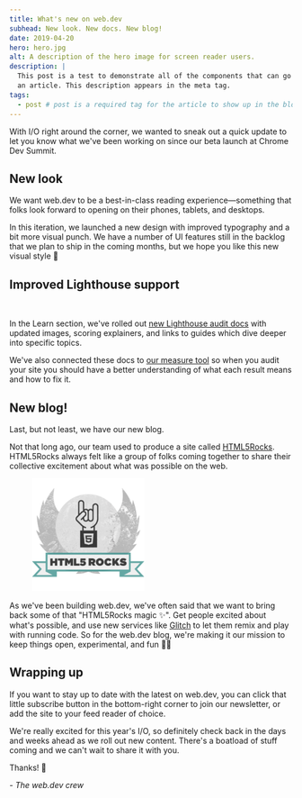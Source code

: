 ```yaml
---
title: What's new on web.dev
subhead: New look. New docs. New blog!
date: 2019-04-20
hero: hero.jpg
alt: A description of the hero image for screen reader users.
description: |
  This post is a test to demonstrate all of the components that can go into
  an article. This description appears in the meta tag.
tags:
  - post # post is a required tag for the article to show up in the blog.
---
```


With I/O right around the corner, we wanted to sneak out a quick update to let
you know what we've been working on since our beta launch at Chrome Dev Summit.

## New look

We want web.dev to be a best-in-class reading experience—something that folks
look forward to opening on their phones, tablets, and desktops.

In this iteration, we launched a new design with improved typography and a bit
more visual punch. We have a number of UI features still in the backlog that we
plan to ship in the coming months, but we hope you like this new visual style 💅

## Improved Lighthouse support

<figure class="w-figure w-figure--inline-right">
  <img src="/images/collections/lighthouse-performance.svg" alt="" width="200">
</figure>

In the Learn section, we've rolled out
[new Lighthouse audit docs](https://web.dev/learn#lighthouse) with updated
images, scoring explainers, and links to guides which dive deeper into specific
topics.

We've also connected these docs to [our measure tool](/measure) so when you
audit your site you should have a better understanding of what each result
means and how to fix it.

## New blog!

Last, but not least, we have our new blog.

Not that long ago, our team used to produce a site called
[HTML5Rocks](https://www.html5rocks.com). HTML5Rocks always felt like a group of
folks coming together to share their collective excitement about what was
possible on the web.

<figure class="w-figure w-figure--inline-right">
  <img src="./html5rocks.png" alt="The HTML5Rocks logo." width="200">
</figure>

As we've been building web.dev, we've often said that we want to bring back some
of that "HTML5Rocks magic ✨". Get people excited about what's possible, and use
new services like [Glitch](https://glitch.com) to let them remix and play with
running code. So for the web.dev blog, we're making it our mission to keep
things open, experimental, and fun 👩‍🔬

## Wrapping up

If you want to stay up to date with the latest on web.dev, you can click that
little subscribe button in the bottom-right corner to join our newsletter, or
add the site to your feed reader of choice.

We're really excited for this year's I/O, so definitely check back in the days
and weeks ahead as we roll out new content. There's a boatload of stuff coming
and we can't wait to share it with you.

Thanks! 👋

_- The web.dev crew_
